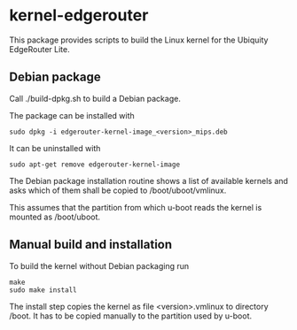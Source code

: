 <h1>kernel-edgerouter</h1>

This package provides scripts to build the Linux kernel for the
Ubiquity EdgeRouter Lite.

<h2>Debian package</h2>

Call ./build-dpkg.sh to build a Debian package.

The package can be installed with

```
sudo dpkg -i edgerouter-kernel-image_<version>_mips.deb
```

It can be uninstalled with

```
sudo apt-get remove edgerouter-kernel-image
```

The Debian package installation routine shows a list of available
kernels and asks which of them shall be copied to /boot/uboot/vmlinux.

This assumes that the partition from which u-boot reads the kernel is
mounted as /boot/uboot.

<h2>Manual build and installation</h2>

To build the kernel without Debian packaging run

```
make
sudo make install
```

The install step copies the kernel as file &lt;version&gt;.vmlinux
to directory /boot. It has to be copied manually to the partition used by
u-boot.

